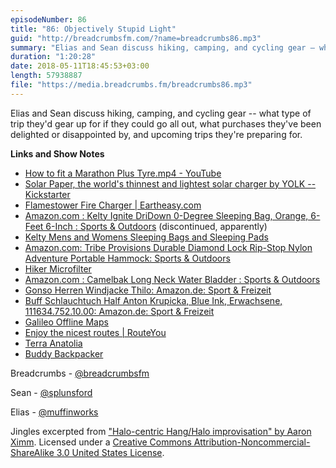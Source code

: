 ```yaml
---
episodeNumber: 86
title: "86: Objectively Stupid Light"
guid: "http://breadcrumbsfm.com/?name=breadcrumbs86.mp3"
summary: "Elias and Sean discuss hiking, camping, and cycling gear – what type of trip they’d gear up for if they could go all out, what purchases they’ve been delighted or disappointed by, and upcoming trips they’re preparing for."
duration: "1:20:28"
date: 2018-05-11T18:45:53+03:00
length: 57938887
file: "https://media.breadcrumbs.fm/breadcrumbs86.mp3"
---
```

Elias and Sean discuss hiking, camping, and cycling gear -- what type of trip they'd gear up for if they could go all out, what purchases they've been delighted or disappointed by, and upcoming trips they're preparing for.

**Links and Show Notes**
- [How to fit a Marathon Plus Tyre.mp4 - YouTube](https://youtu.be/-XUFVrl0UT4)
- [Solar Paper, the world's thinnest and lightest solar charger by YOLK --Kickstarter](https://www.kickstarter.com/projects/1398120161/solar-paper-the-worlds-thinnest-and-lightest-solar)
- [Flamestower Fire Charger | Eartheasy.com](https://eartheasy.com/flamestower-fire-charger)
- [Amazon.com : Kelty Ignite DriDown 0-Degree Sleeping Bag, Orange, 6-Feet 6-Inch : Sports & Outdoors](http://www.amazon.com/dp/B009PRN36M/?tag=breadcrumbsfm-20) (discontinued, apparently)
- [Kelty Mens and Womens Sleeping Bags and Sleeping Pads](https://www.kelty.com/sleeping-bags-pads/)
- [Amazon.com: Tribe Provisions Durable Diamond Lock Rip-Stop Nylon Adventure Portable Hammock: Sports & Outdoors](http://www.amazon.com/dp/B00F30OOIG/?tag=breadcrumbsfm-20)
- [Hiker Microfilter](https://www.katadyn.com/us/us/350-8018270-katadyn-hiker-microfilter)
- [Amazon.com : Camelbak Long Neck Water Bladder : Sports & Outdoors](http://www.amazon.com/dp/B00412HV8W/?tag=breadcrumbsfm-20)
- [Gonso Herren Windjacke Thilo: Amazon.de: Sport & Freizeit](https://www.amazon.de/dp/B00GBUN3TI/)
- [Buff Schlauchtuch Half Anton Krupicka, Blue Ink, Erwachsene, 111634.752.10.00: Amazon.de: Sport & Freizeit](https://www.amazon.de/dp/B017A00PZ2/)
- [Galileo Offline Maps](https://itunes.apple.com/us/app/galileo-offline-maps/id321745474?mt=8&uo=4)
- [Enjoy the nicest routes | RouteYou](https://www.routeyou.com/)
- [Terra Anatolia](http://terra-anatolia.com/)
- [Buddy Backpacker](https://buddybackpacker.com/)

Breadcrumbs - [@breadcrumbsfm](https://twitter.com/breadcrumbsfm)

Sean - [@splunsford](https://twitter.com/splunsford)

Elias - [@muffinworks](https://twitter.com/muffinworks)

Jingles excerpted from ["Halo-centric Hang/Halo improvisation" by Aaron Ximm](http://freemusicarchive.org/music/aaron_ximm/handpans_and_the_hang/). Licensed under a [Creative Commons Attribution-Noncommercial-ShareAlike 3.0 United States License](http://creativecommons.org/licenses/by-nc-sa/3.0/us/).
